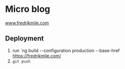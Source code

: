 # Micro blog

www.fredrikmile.com

## Deployment

1. run `ng build --configuration production --base-href https://fredrikmile.com/
2. `git push`
